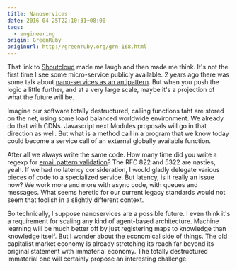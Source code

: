 ```yaml
---
title: Nanoservices
date: 2016-04-25T22:10:31+08:00
tags:
  - engineering
origin: GreenRuby
originurl: http://greenruby.org/grn-168.html
---
```

That link to [Shoutcloud][shoutcloud] made me laugh and then made me think.
It's not the first time I see some micro-service publicly available. 2 years
ago there was some talk about [nano-services as an antipattern][nanoservice].
But when you push the logic a little further, and at a very large scale, maybe
it's a projection of what the future will be.

Imagine our software totally destructured, calling functions taht are stored
on the net, using some load balanced worldwide environment. We already do that
with CDNs. Javascript next Modules proposals will go in that direction as
well. But what is a method call in a program that we know today could become a
service call of an external globally available function.

After all we always write the same code. How many time did you write a regexp
for [email pattern validation][emailregexp]? The RFC 822 and 5322 are nasties,
yeah. If we had no latency consideration, I would gladly delegate various
pieces of code to a specialized service. But latency, is it really an issue
now? We work more and more with async code, with queues and messages. What
seems heretic for our current legacy standards would not seem that foolish in
a slightly different context.

So technically, I suppose nanoservices are a possible future. I even think
it's a requirement for scaling any kind of agent-based architecture. Machine
learning will be much better off by just registering maps to knowledge than
knowledge itself. But I wonder about the economical side of things. The old
capitalist market economy is already stretching its reach far beyond its
original statement with immaterial economy. The totally destructured
immaterial one will certainly propose an interesting challenge.

[shoutcloud]: http://shoutcloud.io
[nanoservice]: http://www.infoq.com/news/2014/05/nano-services
[emailregexp]: http://emailregex.com/
